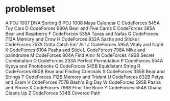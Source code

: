 # problemset

A 	POJ 1007 	DNA Sorting
B 	POJ 1008 	Maya Calendar
C 	CodeForces 545A 	Toy Cars
D 	CodeForces 680A 	Bear and Five Cards
E 	CodeForces 385A 	Bear and Raspberry
F 	CodeForces 535A 	Tavas and Nafas
G 	CodeForces 712A 	Memory and Crow
H 	CodeForces 832A 	Sasha and Sticks
I 	CodeForces 757A 	Gotta Catch Em' All!
J 	CodeForces 595A 	Vitaly and Night
K 	CodeForces 610A 	Pasha and Stick
L 	CodeForces 798A 	Mike and palindrome
M 	CodeForces 804A 	Find Amir
N 	CodeForces 496B 	Secret Combination
O 	CodeForces 233A 	Perfect Permutation
P 	CodeForces 554A 	Kyoya and Photobooks
Q 	CodeForces 545B 	Equidistant String
R 	CodeForces 680B 	Bear and Finding Criminals
S 	CodeForces 385B 	Bear and Strings
T 	CodeForces 712B 	Memory and Trident
U 	CodeForces 832B 	Petya and Exam
V 	CodeForces 757B 	Bash's Big Day
W 	CodeForces 595B 	Pasha and Phone
X 	CodeForces 796B 	Find The Bone
Y 	CodeForces 554B 	Ohana Cleans Up
Z 	CodeForces 534B 	Covered Path 
